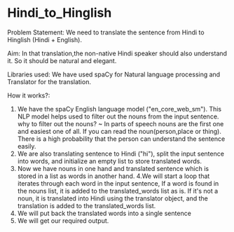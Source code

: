 # Hindi_to_Hinglish

Problem Statement:
We need to translate the sentence from Hindi to Hinglish (Hindi + English).

Aim:
In that translation,the non-native Hindi speaker should also understand it. So it should be natural and elegant.

Libraries used:
We have used spaCy for Natural language processing and Translator for the translation.

How it works?:
  1. We have the spaCy English language model ("en_core_web_sm"). This NLP model helps used to filter out the nouns from the input sentence.
    why to filter out the nouns?
      ~ In parts of speech nouns are the first one and easiest one of all. If you can read the noun(person,place or thing). There is a high probability that the person can understand the sentence easily.
  2. We are also translating sentence to Hindi ("hi"), split the input sentence into words, and initialize an empty list to store translated words.
  3. Now we have nouns in one hand and translated sentence which is stored in a list as words in another hand.
  4.We will start a loop that iterates through each word in the input sentence, If a word is found in the nouns list, it is added to the translated_words list as is. If it's not a noun, it is translated into Hindi using the translator object, and the translation is added to the translated_words list.
  5. We will put back the translated words into a single sentence
  6. We will get our required output.
